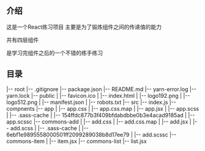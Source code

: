 ## 介绍

这是一个React练习项目 主要是为了锻炼组件之间的传递值的能力

共有四层组件

是学习完组件之后的一个不错的练手练习

## 目录

|-- root
    |-- .gitignore
    |-- package.json
    |-- README.md
    |-- yarn-error.log
    |-- yarn.lock
    |-- public
    |   |-- favicon.ico
    |   |-- index.html
    |   |-- logo192.png
    |   |-- logo512.png
    |   |-- manifest.json
    |   |-- robots.txt
    |-- src
        |-- index.js
        |-- compnents
            |-- app
            |   |-- app.css
            |   |-- app.css.map
            |   |-- app.jsx
            |   |-- app.scss
            |   |-- .sass-cache
            |       |-- 154ffdc877b3f409bfdabdbbe0b3e4acad9185ad
            |           |-- app.scssc
            |-- commons-add
            |   |-- add.css
            |   |-- add.css.map
            |   |-- add.jsx
            |   |-- add.scss
            |   |-- .sass-cache
            |       |-- 6ebf1e9895558000501ff2099289038b8d17ee79
            |           |-- add.scssc
            |-- commons-item
            |   |-- item.jsx
            |-- commons-list
                |-- list.jsx